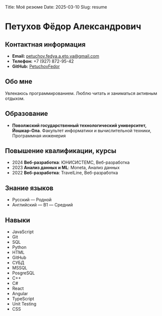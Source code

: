 Title: Моё резюме
Date: 2025-03-10
Slug: resume

# Петухов Фёдор Александрович

## Контактная информация
- **Email:** petuchov.fedya.a.eto.ya@gmail.com
- **Телефон:** +7 (927) 872-95-42
- **GitHub:** [PetuchovFedor]([https://github.com/username](https://github.com/PetuchovFedor))

## Обо мне
Увлекаюсь программированием. Люблю читать и заниматься активным отдыхом.

## Образование
- **Поволжский государственный технологический университет, Йошкар-Ола**.
Факультет информатики и вычислительной техники, Программная инженерия

## Повышение квалификации, курсы
- 2024 **Веб-разработка**: ЮНИСИСТЕМС, Веб-разработка
- 2023 **Анализ данных и ML**: Moneta, Анализ данных
- 2022 **Веб-разработка**: TravelLine, Веб-разработка

## Знание языков
- Русский — Родной
- Английский — B1 — Средний

## Навыки
- JavaScript  
- Git  
- SQL  
- Python  
- HTML  
- GitHub  
- СУБД  
- MSSQL 
- PosgreSQL
- C++  
- C#  
- React
- Angular  
- TypeScript  
- Unit Testing  
- CSS